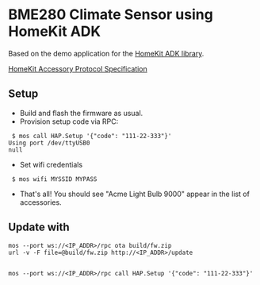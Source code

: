 # BME280 Climate Sensor using HomeKit ADK

Based on the demo application for the [HomeKit ADK library](https://github.com/mongoose-os-libs/homekit-adk).

[HomeKit Accessory Protocol Specification ](https://developer.apple.com/homekit/specification/)

## Setup

 * Build and flash the firmware as usual.
 * Provision setup code via RPC:
```
 $ mos call HAP.Setup '{"code": "111-22-333"}'
Using port /dev/ttyUSB0
null
```
 * Set wifi credentials
```
 $ mos wifi MYSSID MYPASS
```
 * That's all! You should see "Acme Light Bulb 9000" appear in the list of accessories.

## Update with

    mos --port ws://<IP_ADDR>/rpc ota build/fw.zip
    url -v -F file=@build/fw.zip http://<IP_ADDR>/update


    mos --port ws://<IP_ADDR>/rpc call HAP.Setup '{"code": "111-22-333"}'

